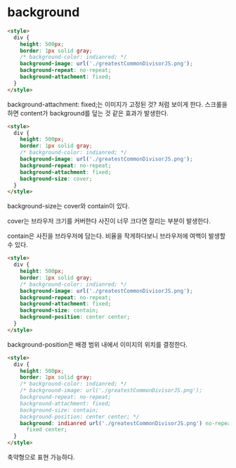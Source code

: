# background

```html
<style>
  div {
    height: 500px;
    border: 1px solid gray;
    /* background-color: indianred; */
    background-image: url('./greatestCommonDivisorJS.png');
    background-repeat: no-repeat;
    background-attachment: fixed;
  }
</style>
```

background-attachment: fixed;는 이미지가 고정된 것? 처럼 보이게 한다. 스크롤을 하면 content가 background를 덮는 것 같은 효과가 발생한다.

```html
<style>
  div {
    height: 500px;
    border: 1px solid gray;
    /* background-color: indianred; */
    background-image: url('./greatestCommonDivisorJS.png');
    background-repeat: no-repeat;
    background-attachment: fixed;
    background-size: cover;
  }
</style>
```

background-size는 cover와 contain이 있다.

cover는 브라우저 크기를 커버한다 사진이 너무 크다면 잘리는 부분이 발생한다.

contain은 사진을 브라우저에 담는다. 비율을 작게하다보니 브라우저에 여백이 발생할 수 있다.


```html
<style>
  div {
    height: 500px;
    border: 1px solid gray;
    /* background-color: indianred; */
    background-image: url('./greatestCommonDivisorJS.png');
    background-repeat: no-repeat;
    background-attachment: fixed;
    background-size: contain;
    background-position: center center;
  }
</style>
```

background-position은 배경 범위 내에서 이미지의 위치를 결정한다.

```html
<style>
  div {
    height: 500px;
    border: 1px solid gray;
    /* background-color: indianred; */
    /* background-image: url('./greatestCommonDivisorJS.png');
    background-repeat: no-repeat;
    background-attachment: fixed;
    background-size: contain;
    background-position: center center; */
    background: indianred url('./greatestCommonDivisorJS.png') no-repeat
      fixed center;
  }
</style>
```

축약형으로 표현 가능하다.
